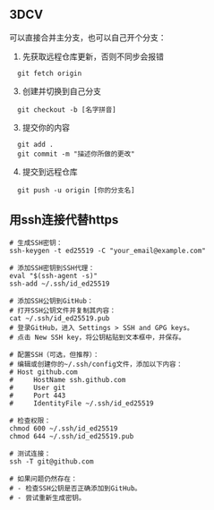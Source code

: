 ## 3DCV
可以直接合并主分支，也可以自己开个分支：
1. 先获取远程仓库更新，否则不同步会报错
```
  git fetch origin
```
3. 创建并切换到自己分支
 ```
   git checkout -b [名字拼音]
 ```
3. 提交你的内容
```
  git add .
  git commit -m "描述你所做的更改"
```
4. 提交到远程仓库
```
  git push -u origin [你的分支名]
```
## 用ssh连接代替https
```
# 生成SSH密钥：
ssh-keygen -t ed25519 -C "your_email@example.com"

# 添加SSH密钥到SSH代理：
eval "$(ssh-agent -s)"
ssh-add ~/.ssh/id_ed25519

# 添加SSH公钥到GitHub：
# 打开SSH公钥文件并复制其内容：
cat ~/.ssh/id_ed25519.pub
# 登录GitHub，进入 Settings > SSH and GPG keys。
# 点击 New SSH key，将公钥粘贴到文本框中，并保存。

# 配置SSH（可选，但推荐）：
# 编辑或创建你的~/.ssh/config文件，添加以下内容：
# Host github.com
#     HostName ssh.github.com
#     User git
#     Port 443
#     IdentityFile ~/.ssh/id_ed25519

# 检查权限：
chmod 600 ~/.ssh/id_ed25519
chmod 644 ~/.ssh/id_ed25519.pub

# 测试连接：
ssh -T git@github.com

# 如果问题仍然存在：
# - 检查SSH公钥是否正确添加到GitHub。
# - 尝试重新生成密钥。

```
